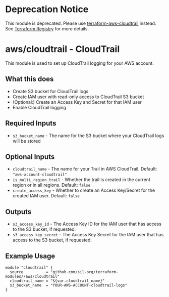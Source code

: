 # Deprecation Notice

This module is deprecated. Please use [terraform-aws-cloudtrail](https://github.com/sil-org/terraform-aws-cloudtrail) instead. See [Terraform Registry](https://registry.terraform.io/modules/sil-org/cloudtrail/aws/latest) for more details.

# aws/cloudtrail - CloudTrail
This module is used to set up CloudTrail logging for your AWS account.

## What this does

 - Create S3 bucket for CloudTrail logs
 - Create IAM user with read-only access to CloudTrail S3 bucket
 - (Optional:) Create an Access Key and Secret for that IAM user
 - Enable CloudTrail logging

## Required Inputs

- `s3_bucket_name` - The name for the S3 bucket where your CloudTrail logs will be stored

## Optional Inputs

- `cloudtrail_name` - The name for your Trail in AWS CloudTrail. Default: `"aws-account-cloudtrail"`
- `is_multi_region_trail` - Whether the trail is created in the current region or in all regions. Default: `false`
- `create_access_key` - Whether to create an Access Key/Secret for the created IAM user. Default: `false`

## Outputs

- `s3_access_key_id` - The Access Key ID for the IAM user that has access to the S3 bucket, if requested.
- `s3_access_key_secret` - The Access Key Secret for the IAM user that has access to the S3 bucket, if requested.

## Example Usage

```hcl
module "cloudtrail" {
  source          = "github.com/sil-org/terraform-modules//aws/cloudtrail"
  cloudtrail_name = "${var.cloudtrail_name}"
  s3_bucket_name  = "YOUR-AWS-ACCOUNT-cloudtrail-logs"
}
```
